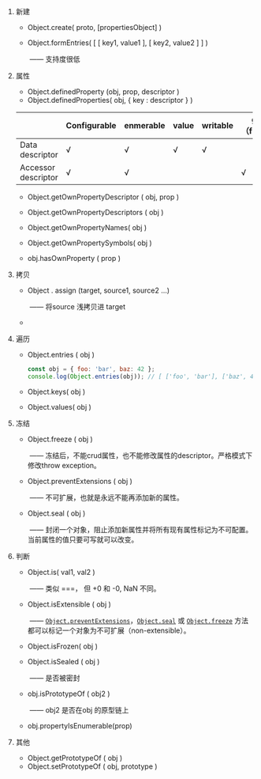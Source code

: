 1. 新建

   - Object.create( proto,  [propertiesObject] )

   - Object.formEntries( [ [ key1, value1 ], [ key2, value2 ] ] )  

     ​	—— 支持度很低

2. 属性

   + Object.definedProperty (obj, prop, descriptor )
   + Object.definedProperties( obj, { key : descriptor } )

   |                     | Configurable | enmerable | value | writable | get（func） | Set （func） |
   | ------------------- | ------------ | --------- | ----- | -------- | ----------- | ------------ |
   | Data descriptor     | √            | √         | √     | √        |             |              |
   | Accessor descriptor | √            | √         |       |          | √           | √            |

   + Object.getOwnPropertyDescriptor ( obj, prop )
   + Object.getOwnPropertyDescriptors ( obj )
   + Object.getOwnPropertyNames( obj )
   + Object.getOwnPropertySymbols( obj )

    

   + obj.hasOwnProperty ( prop )

   

3. 拷贝

   + Object . assign (target, source1, source2 ...)   

     ​	—— 将source 浅拷贝进 target

   + 

4. 遍历

   + Object.entries ( obj )

     ```js
     const obj = { foo: 'bar', baz: 42 };
     console.log(Object.entries(obj)); // [ ['foo', 'bar'], ['baz', 42] ]
     ```

   + Object.keys( obj )

   + Object.values( obj )

     

5. 冻结

   + Object.freeze ( obj ) 

     ​	 —— 冻结后，不能crud属性，也不能修改属性的descriptor。严格模式下修改throw exception。

   + Object.preventExtensions ( obj )

     ​	—— 不可扩展，也就是永远不能再添加新的属性。

   + Object.seal ( obj )

     ​	—— 封闭一个对象，阻止添加新属性并将所有现有属性标记为不可配置。当前属性的值只要可写就可以改变。

6. 判断

   + Object.is( val1, val2 )

     ​	 —— 类似 ===， 但 +0 和 -0,  NaN 不同。

   + Object.isExtensible ( obj ) 

     ​	—— [`Object.preventExtensions`](https://developer.mozilla.org/zh-CN/docs/Web/JavaScript/Reference/Global_Objects/Object/preventExtensions)，[`Object.seal`](https://developer.mozilla.org/zh-CN/docs/Web/JavaScript/Reference/Global_Objects/Object/seal) 或 [`Object.freeze`](https://developer.mozilla.org/zh-CN/docs/Web/JavaScript/Reference/Global_Objects/Object/freeze) 方法都可以标记一个对象为不可扩展（non-extensible）。

   + Object.isFrozen( obj )

   + Object.isSealed ( obj )

     ​	—— 是否被密封

   + obj.isPrototypeOf ( obj2 )

     ​	—— obj2 是否在obj 的原型链上

   +  obj.propertyIsEnumerable(prop)

7. 其他

   + Object.getPrototypeOf ( obj )
   + Object.setPrototypeOf ( obj, prototype )